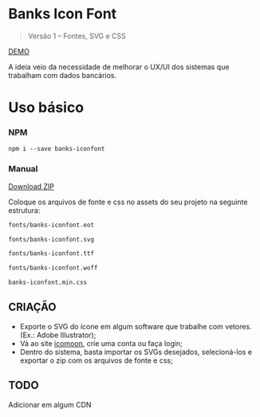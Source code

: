 # Banks Icon Font

> Versão 1 – Fontes, SVG e CSS

[DEMO](https://arthurzeras.github.io/banks-iconfont/demo/)

A ideia veio da necessidade de melhorar o UX/UI dos sistemas que trabalham com dados bancários.

# Uso básico

### NPM
```npm i --save banks-iconfont ```

### Manual

[Download ZIP](https://github.com/arthurzeras/banks-iconfont/archive/1.0.1.zip)

Coloque os arquivos de fonte e css no assets do seu projeto na seguinte estrutura:

``` bash
fonts/banks-iconfont.eot

fonts/banks-iconfont.svg

fonts/banks-iconfont.ttf

fonts/banks-iconfont.woff

banks-iconfont.min.css
```

## CRIAÇÃO

- Exporte o SVG do ícone em algum software que trabalhe com vetores. (Ex.: Adobe Illustrator);
- Vá ao site [icomoon](https://icomoon.io/), crie uma conta ou faça login;
- Dentro do sistema, basta importar os SVGs desejados, selecioná-los e exportar o zip com os arquivos de fonte e css;


## TODO
Adicionar em algum CDN

